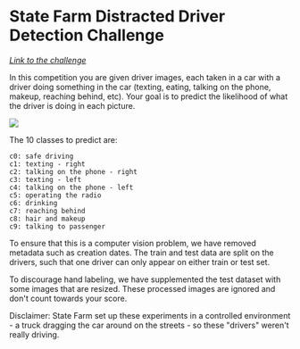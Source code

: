 # State Farm Distracted Driver Detection Challenge

[*Link to the challenge*](https://www.kaggle.com/c/state-farm-distracted-driver-detection)

In this competition you are given driver images, each taken in a car with a driver doing something in the car (texting, eating, talking on the phone, makeup, reaching behind, etc). Your goal is to predict the likelihood of what the driver is doing in each picture. 

![](https://storage.googleapis.com/kaggle-competitions/kaggle/5048/media/output_DEb8oT.gif)

The 10 classes to predict are:

    c0: safe driving
    c1: texting - right
    c2: talking on the phone - right
    c3: texting - left
    c4: talking on the phone - left
    c5: operating the radio
    c6: drinking
    c7: reaching behind
    c8: hair and makeup
    c9: talking to passenger

To ensure that this is a computer vision problem, we have removed metadata such as creation dates. The train and test data are split on the drivers, such that one driver can only appear on either train or test set. 

To discourage hand labeling, we have supplemented the test dataset with some images that are resized. These processed images are ignored and don't count towards your score.

Disclaimer: State Farm set up these experiments in a controlled environment - a truck dragging the car around on the streets - so these "drivers" weren't really driving. 